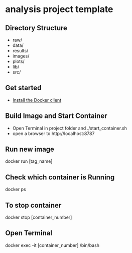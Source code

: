 # analysis project template

## Directory Structure
  - raw/
  - data/
  - results/
  - images/
  - plots/
  - lib/
  - src/

## Get started
- [Install the Docker client](http://docs.docker.com)

## Build Image and Start Container
- Open Terminal in project folder and ./start_container.sh
- open a browser to http://localhost:8787

## Run new image
docker run [tag_name]

## Check which container is Running
docker ps

## To stop container
docker stop [container_number]

## Open Terminal
docker exec -it [container_number] /bin/bash
